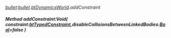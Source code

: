 _[bullet](../../modules/bullet/bullet-module.md):[bullet](../../modules/bullet/bullet-module.md).[btDynamicsWorld](../../modules/bullet/bullet-btdynamicsworld.md).addConstraint_
##### Method addConstraint:Void( constraint:[btTypedConstraint](../../modules/bullet/bullet-bttypedconstraint.md),disableCollisionsBetweenLinkedBodies:[Bool](../../modules/wonkey/wonkey-types-bool.md)=false )
